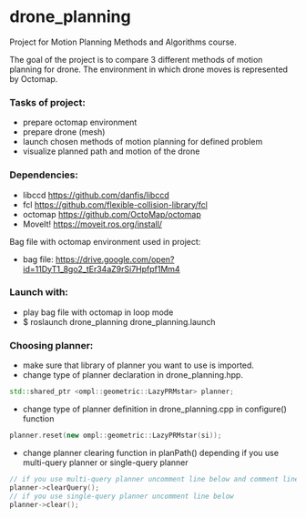 # drone_planning
Project for Motion Planning Methods and Algorithms course.

The goal of the project is to compare 3 different methods of motion planning for drone. The environment in which drone moves is represented by Octomap.

### Tasks of project:
- prepare octomap environment
- prepare drone (mesh)
- launch chosen methods of motion planning for defined problem
- visualize planned path and motion of the drone

### Dependencies:
- libccd https://github.com/danfis/libccd
- fcl https://github.com/flexible-collision-library/fcl
- octomap https://github.com/OctoMap/octomap
- MoveIt! https://moveit.ros.org/install/


Bag file with octomap environment used in project:
- bag file: https://drive.google.com/open?id=11DyT1_8go2_tEr34aZ9rSi7Hpfpf1Mm4

### Launch with:
- play bag file with octomap in loop mode
- $ roslaunch drone_planning drone_planning.launch

### Choosing planner:
- make sure that library of planner you want to use is imported.
- change type of planner declaration in drone_planning.hpp.
```cpp
std::shared_ptr <ompl::geometric::LazyPRMstar> planner;
```
- change type of planner definition in drone_planning.cpp in configure() function
```cpp
planner.reset(new ompl::geometric::LazyPRMstar(si));
```
- change planner clearing function in planPath() depending if you use multi-query planner or single-query planner
 ```cpp
 // if you use multi-query planner uncomment line below and comment line with clear() method
 planner->clearQuery();
 // if you use single-query planner uncomment line below
 planner->clear();
 ```

